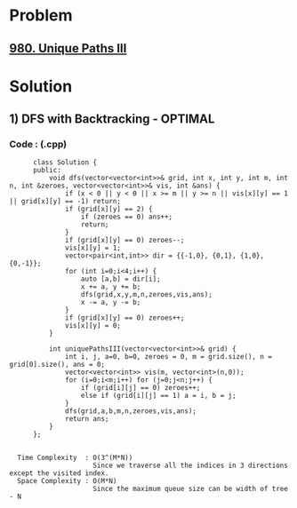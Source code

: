 # Problem

## [980. Unique Paths III](https://leetcode.com/problems/unique-paths-iii/)


# Solution 

## 1) DFS with Backtracking - OPTIMAL

       
      
      
   ### Code : (.cpp)
    
          class Solution {
          public:
              void dfs(vector<vector<int>>& grid, int x, int y, int m, int n, int &zeroes, vector<vector<int>>& vis, int &ans) {
                  if (x < 0 || y < 0 || x >= m || y >= n || vis[x][y] == 1 || grid[x][y] == -1) return;
                  if (grid[x][y] == 2) { 
                      if (zeroes == 0) ans++; 
                      return; 
                  }
                  if (grid[x][y] == 0) zeroes--;
                  vis[x][y] = 1;
                  vector<pair<int,int>> dir = {{-1,0}, {0,1}, {1,0}, {0,-1}};
                  for (int i=0;i<4;i++) {
                      auto [a,b] = dir[i];
                      x += a, y += b;
                      dfs(grid,x,y,m,n,zeroes,vis,ans);
                      x -= a, y -= b;
                  }
                  if (grid[x][y] == 0) zeroes++;
                  vis[x][y] = 0;
              }

              int uniquePathsIII(vector<vector<int>>& grid) {
                  int i, j, a=0, b=0, zeroes = 0, m = grid.size(), n = grid[0].size(), ans = 0;
                  vector<vector<int>> vis(m, vector<int>(n,0));
                  for (i=0;i<m;i++) for (j=0;j<n;j++) {
                      if (grid[i][j] == 0) zeroes++;
                      else if (grid[i][j] == 1) a = i, b = j;
                  }
                  dfs(grid,a,b,m,n,zeroes,vis,ans);
                  return ans;
              }
          };

 
      Time Complexity  : O(3^(M*N)) 
                         Since we traverse all the indices in 3 directions except the visited index.
      Space Complexity : O(M*N)
                         Since the maximum queue size can be width of tree - N 
